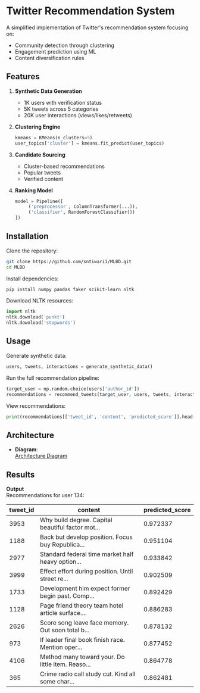 # Twitter Recommendation System 

A simplified implementation of Twitter's recommendation system focusing on:  
- Community detection through clustering  
- Engagement prediction using ML  
- Content diversification rules  

## Features
1. **Synthetic Data Generation**  
    - 1K users with verification status  
    - 5K tweets across 5 categories  
    - 20K user interactions (views/likes/retweets)  

2. **Clustering Engine**  
    ```python
    kmeans = KMeans(n_clusters=5)
    user_topics['cluster'] = kmeans.fit_predict(user_topics)
    ```

3. **Candidate Sourcing**  
    - Cluster-based recommendations  
    - Popular tweets  
    - Verified content  

4. **Ranking Model**  
    ```python
    model = Pipeline([
         ('preprocessor', ColumnTransformer(...)),
         ('classifier', RandomForestClassifier())
    ])
    ```

## Installation
Clone the repository:  
```bash
git clone https://github.com/sntiwari1/MLBD.git
cd MLBD
```

Install dependencies:  
```bash
pip install numpy pandas faker scikit-learn nltk
```

Download NLTK resources:  
```python
import nltk
nltk.download('punkt')
nltk.download('stopwords')
```

## Usage
Generate synthetic data:  
```python
users, tweets, interactions = generate_synthetic_data()
```

Run the full recommendation pipeline:  
```python
target_user = np.random.choice(users['author_id'])
recommendations = recommend_tweets(target_user, users, tweets, interactions, model)
```

View recommendations:  
```python
print(recommendations[['tweet_id', 'content', 'predicted_score']].head(10))
```

## Architecture
- **Diagram**:  
[Architecture Diagram](./architecture.png)

## Results
**Output**  
Recommendations for user 134:

| tweet_id | content                                                                 | predicted_score |
|----------|-------------------------------------------------------------------------|-----------------|
| 3953     | Why build degree. Capital beautiful factor mot...                       | 0.972337        |
| 1188     | Back but develop position. Focus buy Republica...                       | 0.951104        |
| 2977     | Standard federal time market half heavy option...                       | 0.933842        |
| 3999     | Effect effort during position. Until street re...                       | 0.902509        |
| 1733     | Development him expect former begin past. Comp...                       | 0.892429        |
| 1128     | Page friend theory team hotel article surface....                       | 0.886283        |
| 2626     | Score song leave face memory. Out soon total b...                       | 0.878132        |
| 973      | If leader final book finish race. Mention oper...                       | 0.877452        |
| 4106     | Method many toward your. Do little item. Reaso...                       | 0.864778        |
| 365      | Crime radio call study cut. Kind all some char...                       | 0.862481        |
